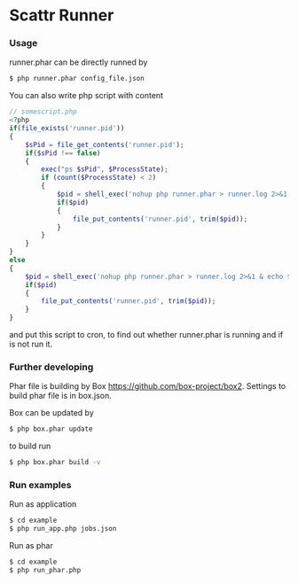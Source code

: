 # Scattr Runner

### Usage

runner.phar can be directly runned by
```sh
$ php runner.phar config_file.json
```

You can also write php script with content
```php
// somescript.php
<?php
if(file_exists('runner.pid'))
{
    $sPid = file_get_contents('runner.pid');
    if($sPid !== false)
    {
        exec("ps $sPid", $ProcessState);
        if (count($ProcessState) < 2)
        {
            $pid = shell_exec('nohup php runner.phar > runner.log 2>&1 & echo $!');
            if($pid)
            {
                file_put_contents('runner.pid', trim($pid));
            }
        }
    }
}
else
{
    $pid = shell_exec('nohup php runner.phar > runner.log 2>&1 & echo $!');
    if($pid)
    {
        file_put_contents('runner.pid', trim($pid));
    }
}
```

and put this script to cron, to find out whether runner.phar is running and if is not run it.


### Further developing

Phar file is building by Box https://github.com/box-project/box2.
Settings to build phar file is in box.json.

Box can be updated by
```sh
$ php box.phar update
```

to build run
```sh
$ php box.phar build -v
```

### Run examples
Run as application
```sh
$ cd example
$ php run_app.php jobs.json
```

Run as phar
```sh
$ cd example
$ php run_phar.php
```